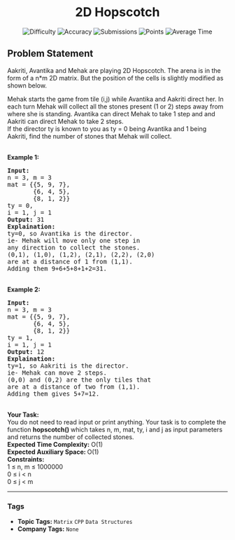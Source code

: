 <h1 align="center">2D Hopscotch</h1>

<p align="center">
  <img alt="Difficulty" title="Difficulty" src="https://custom-icon-badges.demolab.com/badge/Difficulty: Medium-1F222E?style=for-the-badge&logoColor=white&logo=fire"/>
  <img alt="Accuracy" title="Accuracy" src="https://custom-icon-badges.demolab.com/badge/Accuracy: 61.07%25-1F222E?style=for-the-badge&logoColor=white&logo=target"/>
  <img alt="Submissions" title="Submissions" src="https://custom-icon-badges.demolab.com/badge/Submissions: 11K+-1F222E?style=for-the-badge&logoColor=white&logo=repo"/>
  <img alt="Points" title="Points" src="https://custom-icon-badges.demolab.com/badge/Points: 4-1F222E?style=for-the-badge&logoColor=white&logo=award"/>
  <img alt="Average Time" title="Average Time" src="https://custom-icon-badges.demolab.com/badge/Average%20Time: 25m-1F222E?style=for-the-badge&logoColor=white&logo=clock"/>
</p>

## Problem Statement

Aakriti, Avantika and Mehak are playing 2D Hopscotch. The arena is in the form of a n*m 2D matrix. But the position of the cells is slightly modified as shown below. <br>


Mehak starts the game from tile (i,j) while Avantika and Aakriti direct her. In each turn Mehak will collect all the stones present (1 or 2) steps away from where she is standing. Avantika can direct Mehak to take 1 step and and Aakriti can direct Mehak to take 2 steps. <br>
If the director ty is known to you as ty = 0 being Avantika and 1 being Aakriti, find the number of stones that Mehak will collect. 

<br>
<b>Example 1:</b>

<pre><b>Input: </b>
n = 3, m = 3
mat = {{5, 9, 7}, 
       {6, 4, 5}, 
       {8, 1, 2}}
ty = 0, 
i = 1, j = 1
<b>Output:</b> 31
<b>Explaination: </b>
ty=0, so Avantika is the director. 
ie- Mehak will move only one step in 
any direction to collect the stones.
(0,1), (1,0), (1,2), (2,1), (2,2), (2,0) 
are at a distance of 1 from (1,1). 
Adding them 9+6+5+8+1+2=31.</pre>

<br>
<b>Example 2:</b>

<pre><b>Input: </b>
n = 3, m = 3
mat = {{5, 9, 7}, 
       {6, 4, 5}, 
       {8, 1, 2}}
ty = 1, 
i = 1, j = 1
<b>Output:</b> 12
<b>Explaination: </b>
ty=1, so Aakriti is the director. 
ie- Mehak can move 2 steps. 
(0,0) and (0,2) are the only tiles that 
are at a distance of two from (1,1). 
Adding them gives 5+7=12.</pre>

<br>
<b>Your Task:</b><br>
You do not need to read input or print anything. Your task is to complete the function <b>hopscotch() </b>which takes n, m, mat, ty, i and j as input parameters and returns the number of collected stones.

<br>
<b>Expected Time Complexity:</b> O(1)<br>
<b>Expected Auxiliary Space: </b>O(1)

<br>
<b>Constraints:</b><br>
1 ≤ n, m ≤ 1000000<br>
0 ≤ i < n<br>
0 ≤ j < m


<hr>

### Tags
- **Topic Tags:** `Matrix` `CPP` `Data Structures`
- **Company Tags:** `None`
